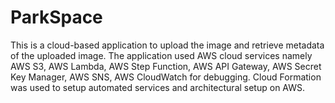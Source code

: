 # ParkSpace
This is a cloud-based application to upload the image and retrieve metadata of the uploaded image. The application used AWS cloud services namely AWS S3, AWS Lambda, AWS Step Function, AWS API Gateway, AWS Secret Key Manager, AWS SNS, AWS CloudWatch for debugging. Cloud Formation was used to setup automated services and architectural setup on AWS. 
